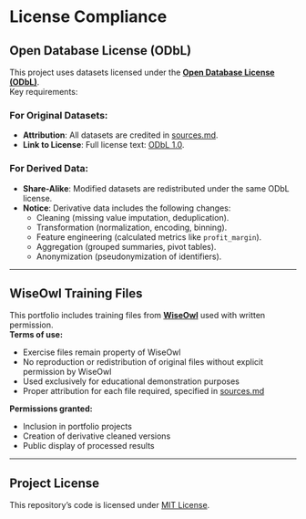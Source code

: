 # License Compliance

## Open Database License (ODbL)
This project uses datasets licensed under the **[Open Database License (ODbL)](https://opendatacommons.org/licenses/odbl/1-0/)**. \
Key requirements:

### For Original Datasets:
- **Attribution**: All datasets are credited in [sources.md](https://github.com/EricKrevalis/DSPortfolio/blob/main/sources.md).
- **Link to License**: Full license text: [ODbL 1.0](https://opendatacommons.org/licenses/odbl/1-0/).

### For Derived Data:
- **Share-Alike**: Modified datasets are redistributed under the same ODbL license.  
- **Notice**: Derivative data includes the following changes:
  - Cleaning (missing value imputation, deduplication).  
  - Transformation (normalization, encoding, binning).  
  - Feature engineering (calculated metrics like `profit_margin`).  
  - Aggregation (grouped summaries, pivot tables).  
  - Anonymization (pseudonymization of identifiers).  

---

## WiseOwl Training Files
This portfolio includes training files from **[WiseOwl](https://www.wiseowl.co.uk/)** used with written permission.  
**Terms of use:**
- Exercise files remain property of WiseOwl
- No reproduction or redistribution of original files without explicit permission by WiseOwl
- Used exclusively for educational demonstration purposes
- Proper attribution for each file required, specified in [sources.md](https://github.com/EricKrevalis/DSPortfolio/blob/main/sources.md)

**Permissions granted:**
- Inclusion in portfolio projects
- Creation of derivative cleaned versions
- Public display of processed results

---

## Project License
This repository’s code is licensed under [MIT License](https://opensource.org/license/mit).